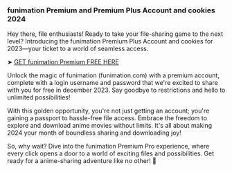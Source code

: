 ### funimation Premium and Premium Plus Account and cookies 2024

Hey there, file enthusiasts! Ready to take your file-sharing game to the next level? Introducing the funimation Premium Plus Account and cookies for 2023—your ticket to a world of seamless access.

➤ [GET funimation Premium FREE HERE](https://t.co/ZGpJ5DWNVR)

Unlock the magic of funimation (funimation.com) with a premium account, complete with a login username and password that we're excited to share with you for free in december 2023. Say goodbye to restrictions and hello to unlimited possibilities!

With this golden opportunity, you're not just getting an account; you're gaining a passport to hassle-free file access. Embrace the freedom to explore and download anime movies without limits. It's all about making 2024 your month of boundless sharing and downloading joy!

So, why wait? Dive into the funimation Premium Pro experience, where every click opens a door to a world of exciting files and possibilities. Get ready for a anime-sharing adventure like no other! 🌟
